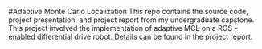 #Adaptive Monte Carlo Localization
This repo contains the source code, project presentation, and project report from my undergraduate capstone. This project involved the implementation of adaptive
MCL on a ROS - enabled differential drive robot. Details can be found in the project report.
